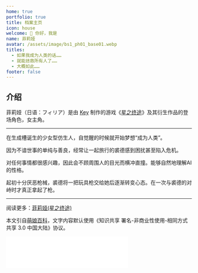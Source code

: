 ```yaml
---
home: true
portfolio: true
title: 档案主页
icon: house
welcome: 👋 你好，我是
name: 菲莉娅
avatar: /assets/image/bs1_ph01_base01.webp
titles:
  - 如果我成为人类的话……
  - 就能拯救所有人了……
  - 大概如此……
footer: false
---
```


## 介绍

菲莉娅（日语：フィリア）是由 [Key](https://zh.moegirl.org.cn/Key) 制作的游戏《[星之终途](https://zh.moegirl.org.cn/星之终途)》及其衍生作品的登场角色，女主角。

---

在生成槽诞生的少女型仿生人，自觉醒的时候就开始梦想“成为人类”。

因为不谙世事的单纯与善良，经常让一起旅行的裘德感到困扰甚至陷入危机。

对任何事情都很感兴趣，因此会不顾周围人的目光而横冲直撞。能够自然地理解AI的性格。

起初十分厌恶枪械，裘德将一把玩具枪交给她后逐渐转变心态。在一次与裘德的对峙时才真正拿起了枪。

---

阅读更多：[菲莉娅(星之终途)](<https://zh.moegirl.org.cn/菲莉娅(星之终途)>)

本文引自[萌娘百科](https://zh.moegirl.org.cn)，文字内容默认使用《知识共享 署名-非商业性使用-相同方式共享 3.0 中国大陆》协议。

<iframe frameborder="no" border="0" marginwidth="0" marginheight="0" width=330 height=86 src="//music.163.com/outchain/player?type=2&id=1990185049&auto=1&height=66"></iframe>
